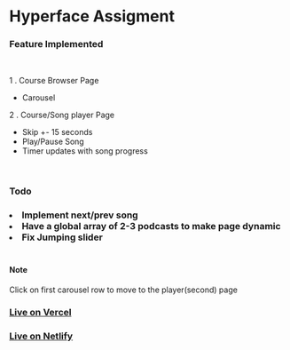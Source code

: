 <h1> Hyperface Assigment </h1>

<h3> Feature Implemented </h3>
<br>

1 . Course Browser Page 
- Carousel 

2 . Course/Song player Page 
- Skip +- 15 seconds
- Play/Pause Song
- Timer updates with song progress

<br> 
<h3> Todo <h3> 
<li> Implement next/prev song </li>
<li> Have a global array of 2-3 podcasts to make page dynamic </li>
<li> Fix Jumping slider </li>

<br>

<h4>Note </h4>
Click on first carousel row to move to the player(second) page 

<br>

<h3> <a href="https://vercel.com/amanshouts/hyperface" > Live on Vercel </a> </h3>

<h3> <a href="https://harmonious-babka-17de97.netlify.app/" >  Live on Netlify <a> </h3>


